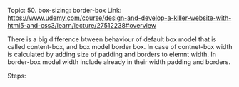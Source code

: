 Topic: 50. box-sizing: border-box
Link: https://www.udemy.com/course/design-and-develop-a-killer-website-with-html5-and-css3/learn/lecture/27512238#overview


There is a big difference btween behaviour of default box model that is called content-box, and box model border box. In case of contnet-box width is calculated by adding size of padding and borders to elemnt width. In border-box model width include already in their width padding and borders.


Steps: 









